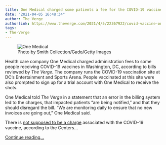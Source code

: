 ```yaml
---
title: One Medical charged some patients a fee for the COVID-19 vaccine
date: "2021-04-05 16:48:34"
author: The Verge
authorlink: https://www.theverge.com/2021/4/5/22367922/covid-vaccine-one-medical-fee-bill-dc
tags:
- The-Verge
---
```

<figure>
      <img alt="One Medical" src="https://cdn.vox-cdn.com/thumbor/Cqs2Ai6rSxk--PnsgNVFir8ZzZY=/0x209:5000x3542/1310x873/cdn.vox-cdn.com/uploads/chorus_image/image/69078140/1175073468.0.jpg" />
        <figcaption>Photo by Smith Collection/Gado/Getty Images</figcaption>
    </figure>

  <p id="rFEm0j">Health care company One Medical charged administration fees to some people receiving COVID-19 vaccines in Washington, DC, according to bills reviewed by <em>The Verge</em>. The company runs the COVID-19 vaccination site at DC’s Entertainment and Sports Arena. People vaccinated at this site were also prompted to sign up for a trial account with One Medical to receive the shots. </p>
<p id="9dqUMY">One Medical told <em>The Verge </em>in a statement that an error in the billing system led to the charges, that impacted patients “are being notified,” and that they should disregard the bill. “We are monitoring daily to ensure that no new invoices are going out,” One Medical said. </p>
<p id="S7hXGV">There is <a href="https://www.cdc.gov/coronavirus/2019-ncov/vaccines/faq.html#:~:text=Vaccine%20doses%20purchased%20with%20US,the%20shot%20to%20someone.">not supposed to be a charge</a> associated with the COVID-19 vaccine, according to the Centers...</p>
  <p>
    <a href="https://www.theverge.com/2021/4/5/22367922/covid-vaccine-one-medical-fee-bill-dc">Continue reading&hellip;</a>
  </p>